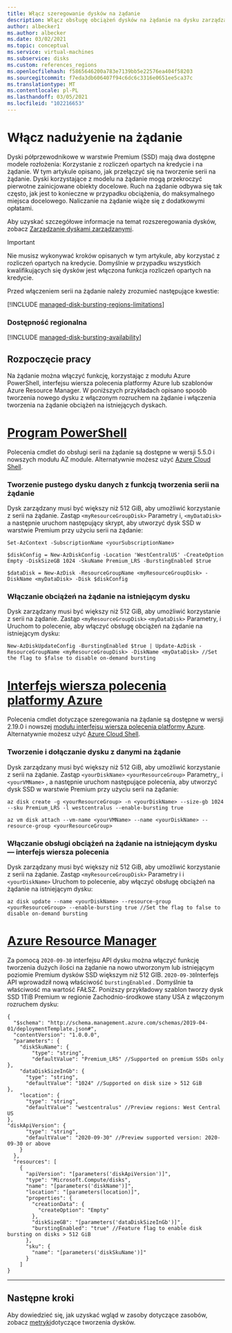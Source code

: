 ```yaml
---
title: Włącz szeregowanie dysków na żądanie
description: Włącz obsługę obciążeń dysków na żądanie na dysku zarządzanym.
author: albecker1
ms.author: albecker
ms.date: 03/02/2021
ms.topic: conceptual
ms.service: virtual-machines
ms.subservice: disks
ms.custom: references_regions
ms.openlocfilehash: f5865646200a783e7139bb5e22576ea404f58203
ms.sourcegitcommit: f7eda3db606407f94c6dc6c3316e0651ee5ca37c
ms.translationtype: MT
ms.contentlocale: pl-PL
ms.lasthandoff: 03/05/2021
ms.locfileid: "102216653"
---
```

# <a name="enable-on-demand-bursting"></a>Włącz nadużyenie na żądanie

Dyski półprzewodnikowe w warstwie Premium (SSD) mają dwa dostępne modele rozłożenia: Korzystanie z rozliczeń opartych na kredycie i na żądanie. W tym artykule opisano, jak przełączyć się na tworzenie serii na żądanie. Dyski korzystające z modelu na żądanie mogą przekroczyć pierwotne zainicjowane obiekty docelowe. Ruch na żądanie odbywa się tak często, jak jest to konieczne w przypadku obciążenia, do maksymalnego miejsca docelowego. Naliczanie na żądanie wiąże się z dodatkowymi opłatami.

Aby uzyskać szczegółowe informacje na temat rozszeregowania dysków, zobacz [Zarządzanie dyskami zarządzanymi](disk-bursting.md).

> [!IMPORTANT]
> Nie musisz wykonywać kroków opisanych w tym artykule, aby korzystać z rozliczeń opartych na kredycie. Domyślnie w przypadku wszystkich kwalifikujących się dysków jest włączona funkcja rozliczeń opartych na kredycie.

Przed włączeniem serii na żądanie należy zrozumieć następujące kwestie:

[!INCLUDE [managed-disk-bursting-regions-limitations](../../includes/managed-disk-bursting-regions-limitations.md)]

### <a name="regional-availability"></a>Dostępność regionalna

[!INCLUDE [managed-disk-bursting-availability](../../includes/managed-disk-bursting-availability.md)]

## <a name="get-started"></a>Rozpoczęcie pracy

Na żądanie można włączyć funkcję, korzystając z modułu Azure PowerShell, interfejsu wiersza polecenia platformy Azure lub szablonów Azure Resource Manager. W poniższych przykładach opisano sposób tworzenia nowego dysku z włączonym rozruchem na żądanie i włączenia tworzenia na żądanie obciążeń na istniejących dyskach.

# <a name="powershell"></a>[Program PowerShell](#tab/azure-powershell)

Polecenia cmdlet do obsługi serii na żądanie są dostępne w wersji 5.5.0 i nowszych modułu AZ module. Alternatywnie możesz użyć [Azure Cloud Shell](https://shell.azure.com/).
### <a name="create-an-empty-data-disk-with-on-demand-bursting"></a>Tworzenie pustego dysku danych z funkcją tworzenia serii na żądanie

Dysk zarządzany musi być większy niż 512 GiB, aby umożliwić korzystanie z serii na żądanie. Zastąp `<myResourceGroupDisk>` Parametry i, `<myDataDisk>` a następnie uruchom następujący skrypt, aby utworzyć dysk SSD w warstwie Premium przy użyciu serii na żądanie:

```azurepowershell
Set-AzContext -SubscriptionName <yourSubscriptionName>

$diskConfig = New-AzDiskConfig -Location 'WestCentralUS' -CreateOption Empty -DiskSizeGB 1024 -SkuName Premium_LRS -BurstingEnabled $true

$dataDisk = New-AzDisk -ResourceGroupName <myResourceGroupDisk> -DiskName <myDataDisk> -Disk $diskConfig
```

### <a name="enable-on-demand-bursting-on-an-existing-disk"></a>Włączanie obciążeń na żądanie na istniejącym dysku

Dysk zarządzany musi być większy niż 512 GiB, aby umożliwić korzystanie z serii na żądanie. Zastąp `<myResourceGroupDisk>` `<myDataDisk>` Parametry, i Uruchom to polecenie, aby włączyć obsługę obciążeń na żądanie na istniejącym dysku:

```azurepowershell
New-AzDiskUpdateConfig -BurstingEnabled $true | Update-AzDisk -ResourceGroupName <myResourceGroupDisk> -DiskName <myDataDisk> //Set the flag to $false to disable on-demand bursting
```

# <a name="azure-cli"></a>[Interfejs wiersza polecenia platformy Azure](#tab/azure-cli)

Polecenia cmdlet dotyczące szeregowania na żądanie są dostępne w wersji 2.19.0 i nowszej [modułu interfejsu wiersza polecenia platformy Azure](https://docs.microsoft.com/cli/azure/install-azure-cli). Alternatywnie możesz użyć [Azure Cloud Shell](https://shell.azure.com/).

### <a name="create-and-attach-a-on-demand-bursting-data-disk"></a>Tworzenie i dołączanie dysku z danymi na żądanie

Dysk zarządzany musi być większy niż 512 GiB, aby umożliwić korzystanie z serii na żądanie. Zastąp `<yourDiskName>` `<yourResourceGroup>` Parametry,, i `<yourVMName>` , a następnie uruchom następujące polecenia, aby utworzyć dysk SSD w warstwie Premium przy użyciu serii na żądanie:

```azurecli
az disk create -g <yourResourceGroup> -n <yourDiskName> --size-gb 1024 --sku Premium_LRS -l westcentralus --enable-bursting true

az vm disk attach --vm-name <yourVMName> --name <yourDiskName> --resource-group <yourResourceGroup>
```

### <a name="enable-on-demand-bursting-on-an-existing-disk---cli"></a>Włączanie obsługi obciążeń na żądanie na istniejącym dysku — interfejs wiersza polecenia

Dysk zarządzany musi być większy niż 512 GiB, aby umożliwić korzystanie z serii na żądanie. Zastąp `<myResourceGroupDisk>` Parametry i i `<yourDiskName>` Uruchom to polecenie, aby włączyć obsługę obciążeń na żądanie na istniejącym dysku:

```azurecli
az disk update --name <yourDiskName> --resource-group <yourResourceGroup> --enable-bursting true //Set the flag to false to disable on-demand bursting
```

# <a name="azure-resource-manager"></a>[Azure Resource Manager](#tab/azure-resource-manager)

Za pomocą `2020-09-30` interfejsu API dysku można włączyć funkcję tworzenia dużych ilości na żądanie na nowo utworzonym lub istniejącym poziomie Premium dysków SSD większym niż 512 GIB. `2020-09-30`Interfejs API wprowadził nową właściwość `burstingEnabled` . Domyślnie ta właściwość ma wartość FAŁSZ. Poniższy przykładowy szablon tworzy dysk SSD 1TiB Premium w regionie Zachodnio-środkowe stany USA z włączonym rozruchem dysku:

```
{
  "$schema": "http://schema.management.azure.com/schemas/2019-04-01/deploymentTemplate.json#",
  "contentVersion": "1.0.0.0",
  "parameters": {
    "diskSkuName": {
        "type": "string",
        "defaultValue": "Premium_LRS" //Supported on premium SSDs only
},
    "dataDiskSizeInGb": {
      "type": "string",
      "defaultValue": "1024" //Supported on disk size > 512 GiB
},
    "location": {
      "type": "string",
      "defaultValue": "westcentralus" //Preview regions: West Central US
},
"diskApiVersion": {
      "type": "string",
      "defaultValue": "2020-09-30" //Preview supported version: 2020-09-30 or above
    }
  },
  "resources": [
    {
      "apiVersion": "[parameters('diskApiVersion')]",
      "type": "Microsoft.Compute/disks",
      "name": "[parameters('diskName')]",
      "location": "[parameters(location)]",
      "properties": {
        "creationData": {
          "createOption": "Empty"
        },
        "diskSizeGB": "[parameters('dataDiskSizeInGb')]",
        "burstingEnabled": "true" //Feature flag to enable disk bursting on disks > 512 GiB
      },
      "sku": {
        "name": "[parameters('diskSkuName')]"
      }
    ]
}
```
---
 
## <a name="next-steps"></a>Następne kroki

Aby dowiedzieć się, jak uzyskać wgląd w zasoby dotyczące zasobów, zobacz [metryki](disks-metrics.md)dotyczące tworzenia dysków.
